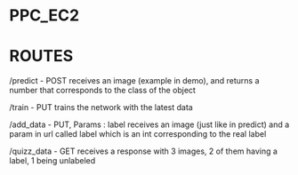 # PPC_EC2

# ROUTES 

/predict - POST 
receives an image (example in demo), and returns a number that corresponds to the class of the object 

/train - PUT 
trains the network with the latest data 

/add_data - PUT, Params : label
receives an image (just like in predict) and a param in url called label which is an int corresponding to the real label 

/quizz_data - GET 
receives a response with 3 images, 2 of them having a label, 1 being unlabeled
